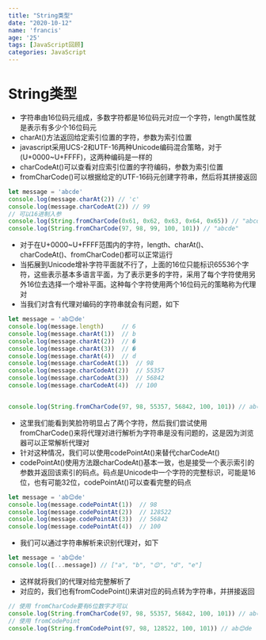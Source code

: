 ```yaml
---
title: "String类型"
date: "2020-10-12"
name: 'francis'
age: '25'
tags: [JavaScript回顾]
categories: JavaScript
---
```


# String类型

- 字符串由16位码元组成，多数字符都是16位码元对应一个字符，length属性就是表示有多少个16位码元
- charAt()方法返回给定索引位置的字符，参数为索引位置
- javascript采用UCS-2和UTF-16两种Unicode编码混合策略，对于(U+0000~U+FFFF)，这两种编码是一样的
- charCodeAt()可以查看对应索引位置的字符编码，参数为索引位置
- fromCharCode()可以根据给定的UTF-16码元创建字符串，然后将其拼接返回

```js
let message = 'abcde'
console.log(message.charAt(2)) // 'c'
console.log(message.charCodeAt(2)) // 99
// 可以16进制入参
console.log(String.fromCharCode(0x61, 0x62, 0x63, 0x64, 0x65)) // "abcde"
console.log(String.fromCharCode(97, 98, 99, 100, 101)) // "abcde"
```

- 对于在U+0000~U+FFFF范围内的字符，length、charAt()、charCodeAt()、fromCharCode()都可以正常运行
- 当拓展到Unicode增补字符平面就不行了，上面的16位只能标识65536个字符，这些表示基本多语言平面，为了表示更多的字符，采用了每个字符使用另外16位去选择一个增补平面。这种每个字符使用两个16位码元的策略称为代理对
- 当我们对含有代理对编码的字符串就会有问题，如下

```js
let message = 'ab😊de'
console.log(message.length)     // 6
console.log(message.charAt(1))  // b
console.log(message.charAt(2))  // �
console.log(message.charAt(3))  // �
console.log(message.charAt(4))  // d 
console.log(message.charCodeAt(1))  // 98
console.log(message.charCodeAt(2))  // 55357
console.log(message.charCodeAt(3))  // 56842
console.log(message.charCodeAt(4))  // 100


console.log(String.fromCharCode(97, 98, 55357, 56842, 100, 101)) // ab😊de
```

- 这里我们能看到笑脸符明显占了两个字符，然后我们尝试使用fromCharCode()来将代理对进行解析为字符串是没有问题的，这是因为浏览器可以正常解析代理对
- 针对这种情况，我们可以使用codePointAt()来替代charCodeAt()
- codePointAt()使用方法跟charCodeAt()基本一致，也是接受一个表示索引的参数并返回该索引的码点。码点是Unicode中一个字符的完整标识，可能是16位，也有可能32位，codePointAt()可以查看完整的码点

```js
let message = 'ab😊de'
console.log(message.codePointAt(1))  // 98
console.log(message.codePointAt(2))  // 128522
console.log(message.codePointAt(3))  // 56842
console.log(message.codePointAt(4))  // 100
```

- 我们可以通过字符串解析来识别代理对，如下

```js
let message = 'ab😊de'
console.log([...message]) // ["a", "b", "😊", "d", "e"]
```

- 这样就将我们的代理对给完整解析了
- 对应的，我们也有fromCodePoint()来讲对应的码点转为字符串，并拼接返回

```js
// 使用 fromCharCode要有6位数字才可以
console.log(String.fromCharCode(97, 98, 55357, 56842, 100, 101)) // ab😊de
// 使用 fromCodePoint
console.log(String.fromCodePoint(97, 98, 128522, 100, 101)) // ab😊de
```

